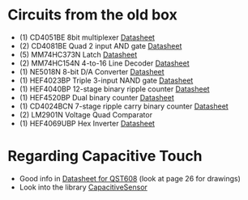 # Circuits from the old box

* (1) CD4051BE 8bit multiplexer [Datasheet](cd4051b.pdf)
* (2) CD4081BE Quad 2 input AND gate [Datasheet](cd4081b.pdf)
* (5) MM74HC373N Latch [Datasheet](sn74hc373.pdf)
* (2) MM74HC154N 4-to-16 Line Decoder [Datasheet](MM74HC154.pdf)
* (1) NE5018N 8-bit D/A Converter [Datasheet](ne5018.pdf)
* (1) HEF4023BP Triple 3-input NAND gate [Datasheet](hef4023b.pdf)
* (1) HEF4040BP 12-stage binary ripple counter [Datasheet](hef4040b.pdf)
* (1) HEF4520BP Dual binary counter [Datasheet](hef4520b.pdf)
* (1) CD4024BCN 7-stage ripple carry binary counter [Datasheet](cd4024bc.pdf)
* (2) LM2901N Voltage Quad Comparator
* (1) HEF4069UBP Hex Inverter [Datasheet](hef4069ub.pdf)


# Regarding Capacitive Touch

* Good info in [Datasheet for QST608](QST608.pdf) (look at page 26 for drawings)
* Look into the library [CapacitiveSensor](https://playground.arduino.cc/Main/CapacitiveSensor/)
